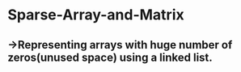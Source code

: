 # Sparse-Array-and-Matrix
## ->Representing arrays with huge number of zeros(unused space) using a linked list.

